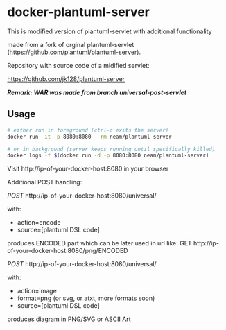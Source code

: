 # docker-plantuml-server

This is modified version of plantuml-servlet with additional functionality

made from a fork of orginal plantuml-servlet (https://github.com/plantuml/plantuml-server).

Repository with source code of a midified servlet:

https://github.com/jk128/plantuml-server

***Remark: WAR was made from branch universal-post-servlet***

## Usage

```sh
# either run in foreground (ctrl-c exits the server)
docker run -it -p 8080:8080 --rm neam/plantuml-server

# or in background (server keeps running until specifically killed)
docker logs -f $(docker run -d -p 8080:8080 neam/plantuml-server)
```

Visit http://ip-of-your-docker-host:8080 in your browser

Additional POST handling:

*POST* http://ip-of-your-docker-host:8080/universal/

with:
 
- action=encode
- source=[plantuml DSL code]
 
 produces ENCODED part which can be later used in url like: GET http://ip-of-your-docker-host:8080/png/ENCODED
 
*POST* http://ip-of-your-docker-host:8080/universal/

with:

- action=image
- format=png (or svg, or  atxt, more formats soon)
- source=[plantuml DSL code]

produces diagram in PNG/SVG or ASCII Art
